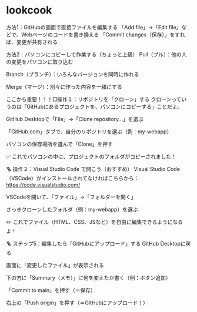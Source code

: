 # lookcook
方法1：GitHubの画面で直接ファイルを編集する
「Add file」→「Edit file」などで、Webページのコードを書き換える
「Commit changes（保存）」をすれば、変更が共有される

方法2：パソコンにコピーして作業する（ちょっと上級）
Pull（プル）：他の人の変更をパソコンに取り込む

Branch（ブランチ）：いろんなバージョンを同時に作れる

Merge（マージ）：別々に作った内容を一緒にする

ここから重要！！！□操作１：リポジトリを「クローン」する
クローンっていうのは「GitHubにあるプロジェクトを、パソコンにコピーする」ことだよ。

GitHub Desktopで「File」→「Clone repository…」を選ぶ

「GitHub.com」タブで、自分のリポジトリを選ぶ（例：my-webapp）

パソコンの保存場所を選んで「Clone」を押す

✅ これでパソコンの中に、プロジェクトのフォルダがコピーされました！

🪜 操作２：Visual Studio Code で開こう（おすすめ）
Visual Studio Code（VSCode）がインストールされてなければこちらから：
https://code.visualstudio.com/

VSCodeを開いて、「ファイル」→「フォルダーを開く」

さっきクローンしたフォルダ（例：my-webapp）を選ぶ

✏️ これでファイル（HTML、CSS、JSなど）を自由に編集できるようになるよ！

🪜 ステップ5：編集したら「GitHubにアップロード」する
GitHub Desktopに戻る

画面に「変更したファイル」が表示される

下の方に「Summary（メモ）」に何を変えたか書く（例：ボタン追加）

「Commit to main」を押す（＝保存）

右上の「Push origin」を押す（＝GitHubにアップロード！）
